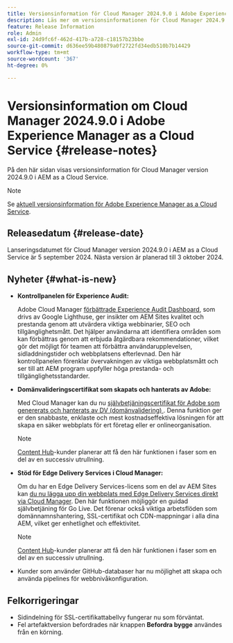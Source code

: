 ```yaml
---
title: Versionsinformation för Cloud Manager 2024.9.0 i Adobe Experience Manager as a Cloud Service
description: Läs mer om versionsinformationen för Cloud Manager 2024.9.0 i AEM as a Cloud Service.
feature: Release Information
role: Admin
exl-id: 24d9fc6f-462d-417b-a728-c18157b23bbe
source-git-commit: d636ee59b480879a0f2722fd34edb510b7b14429
workflow-type: tm+mt
source-wordcount: '367'
ht-degree: 0%

---
```


# Versionsinformation om Cloud Manager 2024.9.0 i Adobe Experience Manager as a Cloud Service {#release-notes}

På den här sidan visas versionsinformation för Cloud Manager version 2024.9.0 i AEM as a Cloud Service.

>[!NOTE]
>
>Se [aktuell versionsinformation för Adobe Experience Manager as a Cloud Service](/help/release-notes/release-notes-cloud/release-notes-current.md).

## Releasedatum {#release-date}

Lanseringsdatumet för Cloud Manager version 2024.9.0 i AEM as a Cloud Service är 5 september 2024. Nästa version är planerad till 3 oktober 2024.

## Nyheter {#what-is-new}

* **Kontrollpanelen för Experience Audit:**

  Adobe Cloud Manager [förbättrade Experience Audit Dashboard](/help/implementing/cloud-manager/experience-audit-dashboard.md), som drivs av Google Lighthuse, ger insikter om AEM Sites kvalitet och prestanda genom att utvärdera viktiga webbinarier, SEO och tillgänglighetsmått. Det hjälper användarna att identifiera områden som kan förbättras genom att erbjuda åtgärdbara rekommendationer, vilket gör det möjligt för teamen att förbättra användarupplevelsen, sidladdningstider och webbplatsens efterlevnad. Den här kontrollpanelen förenklar övervakningen av viktiga webbplatsmått och ser till att AEM program uppfyller höga prestanda- och tillgänglighetsstandarder.

* **Domänvalideringscertifikat som skapats och hanterats av Adobe:**

  Med Cloud Manager kan du nu [självbetjäningscertifikat för Adobe som genererats och hanterats av DV (domänvalidering) ](/help/implementing/cloud-manager/managing-ssl-certifications/add-ssl-certificate.md). Denna funktion ger er den snabbaste, enklaste och mest kostnadseffektiva lösningen för att skapa en säker webbplats för ert företag eller er onlineorganisation. <!-- CMGR-52403 -->

  >[!NOTE]
  >
  >[Content Hub](/help/assets/product-overview.md)-kunder planerar att få den här funktionen i faser som en del av en successiv utrullning.

* **Stöd för Edge Delivery Services i Cloud Manager:**

  Om du har en Edge Delivery Services-licens som en del av AEM Sites kan [du nu lägga upp din webbplats med Edge Delivery Services direkt via Cloud Manager](/help/implementing/cloud-manager/edge-delivery/introduction-to-edge-delivery-services.md). Den här funktionen möjliggör en guidad självbetjäning för Go Live. Det förenar också viktiga arbetsflöden som domännamnshantering, SSL-certifikat och CDN-mappningar i alla dina AEM, vilket ger enhetlighet och effektivitet. <!-- CMGR-49859 -->

  >[!NOTE]
  >
  >[Content Hub](/help/assets/product-overview.md)-kunder planerar att få den här funktionen i faser som en del av en successiv utrullning.

* Kunder som använder GitHub-databaser har nu möjlighet att skapa och använda pipelines för webbnivåkonfiguration. <!--( KEEP IN? SP: YES CMGR-59046 and Slack https://cq-dev.slack.com/archives/C07LFP5BZ2L/p1725407057847379 ) -->

<!--
## Early adoption program {#early-adoption}

For a chance to test some upcoming features, be a part of Adobe's early adoption program. -->


## Felkorrigeringar

* Sidindelning för SSL-certifikattabellvy fungerar nu som förväntat. <!-- (CMGR-60804 - [UI] Pagination doesn't work for ssl certificates) -->
* Fel artefaktversion befordrades när knappen **Befordra bygge** användes från en körning. <!-- ( KEEP IN? SP: YES CMGR-59519 and Slack https://cq-dev.slack.com/archives/C07LFPN2R08/p1725408253474129 ) -->

<!-- * Slack message says next release? SP: REMOVE (Leave in for now) SSL Certificates table in Cloud Manager now enables pagination in the user experience. ( https://jira.corp.adobe.com/browse/CMGR-61041 and Slack https://cq-dev.slack.com/archives/C07LFRE9QJU/p1725408553760009 ) --<>
